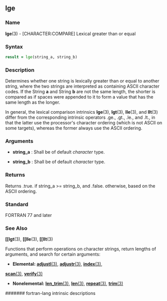 ## lge
### __Name__

__lge__(3) - \[CHARACTER:COMPARE\] Lexical greater than or equal


### __Syntax__
```fortran
result = lge(string_a, string_b)
```
### __Description__

Determines whether one string is lexically greater than or equal to
another string, where the two strings are interpreted as containing
ASCII character codes. If the String __a__ and String __b__ are not the same
length, the shorter is compared as if spaces were appended to it to form
a value that has the same length as the longer.

In general, the lexical comparison intrinsics __lge__(3), __lgt__(3), __lle__(3), and __llt__(3)
differ from the corresponding intrinsic operators .ge., .gt., .le., and
.lt., in that the latter use the processor's character ordering (which
is not ASCII on some targets), whereas the former always use the ASCII
ordering.

### __Arguments__

  - __string\_a__
    : Shall be of default _character_ type.

  - __string\_b__
    : Shall be of default _character_ type.

### __Returns__

Returns .true. if string\_a \>= string\_b, and .false. otherwise, based
on the ASCII ordering.

### __Standard__

FORTRAN 77 and later

### __See Also__

__\[\[lgt__(3), __\[\[lle__(3), __\[\[llt__(3)

Functions that perform operations on character strings, return lengths
of arguments, and search for certain arguments:

  - __Elemental:__
 [__adjustl__(3)](ADJUSTL),
 [__adjustr__(3)](ADJUSTR),
 [__index__(3)](INDEX),

 [__scan__(3)](SCAN),
 [__verify__(3)](VERIFY)

  - __Nonelemental:__
 [__len\_trim__(3)](LEN_TRIM),
 [__len__(3)](LEN),
 [__repeat__(3)](REPEAT),
 [__trim__(3)](TRIM)

####### fortran-lang intrinsic descriptions
